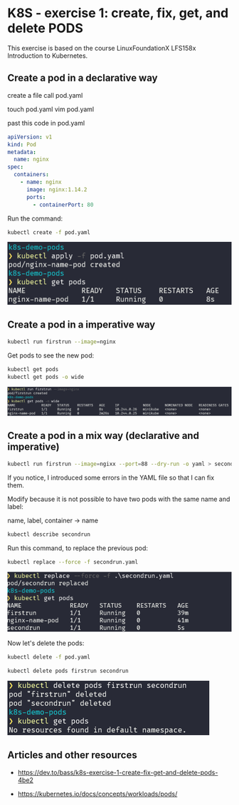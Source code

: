 # K8S - exercise 1: create, fix, get, and delete PODS

This exercise is based on the course LinuxFoundationX LFS158x
Introduction to Kubernetes.

## Create a pod in a declarative way

create a file call pod.yaml

touch pod.yaml
vim pod.yaml

past this code in pod.yaml

```yaml
apiVersion: v1
kind: Pod
metadata:
  name: nginx
spec:
  containers:
    - name: nginx
      image: nginx:1.14.2
      ports:
        - containerPort: 80
```

Run the command:

```bash
kubectl create -f pod.yaml
```

![1](image-1.png)

## Create a pod in a imperative way

```bash
kubectl run firstrun --image=nginx
```

Get pods to see the new pod:

```bash
kubectl get pods
kubectl get pods -o wide
```

![2](image-2.png)

## Create a pod in a mix way (declarative and imperative)

```bash
kubectl run firstrun --image=ngixx --port=88 --dry-run -o yaml > secondrun.yaml
```

If you notice, I introduced some errors in the YAML file so that I can fix them.

Modify because it is not possible to have two pods with the same name and label:

name, label, container -> name

```bash
kubectl describe secondrun
```

Run this command, to replace the previous pod:

```bash
kubectl replace --force -f secondrun.yaml
```

![3](image-3.png)

Now let's delete the pods:

```bash
kubectl delete -f pod.yaml
```

```bash
kubectl delete pods firstrun secondrun
```

![4](image-4.png)

## Articles and other resources

- https://dev.to/bass/k8s-exercise-1-create-fix-get-and-delete-pods-4be2

- https://kubernetes.io/docs/concepts/workloads/pods/
